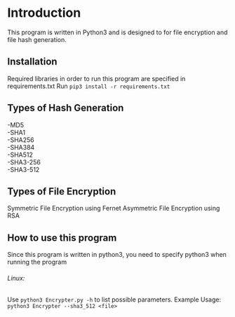 # Introduction
This program is written in Python3 and is designed to for file encryption and file hash generation.

## Installation
Required libraries in order to run this program are specified in requirements.txt
    Run `pip3 install -r requirements.txt`

## Types of Hash Generation
-MD5  
-SHA1  
-SHA256  
-SHA384  
-SHA512  
-SHA3-256  
-SHA3-512  

## Types of File Encryption
Symmetric File Encryption using Fernet
Asymmetric File Encryption using RSA

## How to use this program
Since this program is written in python3, you need to specify python3 when running the program

###### Linux:
Use `python3 Encrypter.py -h` to list possible parameters.
    Example Usage: `python3 Encrypter --sha3_512 <file>`